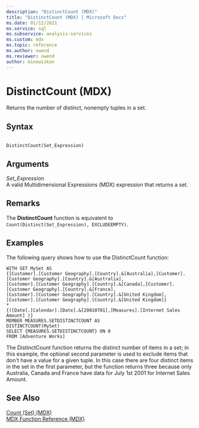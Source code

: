 ```yaml
---
description: "DistinctCount (MDX)"
title: "DistinctCount (MDX) | Microsoft Docs"
ms.date: 01/12/2021
ms.service: sql
ms.subservice: analysis-services
ms.custom: mdx
ms.topic: reference
ms.author: owend
ms.reviewer: owend
author: minewiskan
---
```

# DistinctCount (MDX)


  Returns the number of distinct, nonempty tuples in a set.  
  
## Syntax  
  
```  
  
DistinctCount(Set_Expression)  
```  
  
## Arguments  
 *Set_Expression*  
 A valid Multidimensional Expressions (MDX) expression that returns a set.  
  
## Remarks  
 The **DistinctCount** function is equivalent to `Count(Distinct(Set_Expression), EXCLUDEEMPTY)`.  
  
## Examples  
 The following query shows how to use the DistinctCount function:  
  
 ```mdx
WITH SET MySet AS  
 {[Customer].[Customer Geography].[Country].&[Australia],[Customer].[Customer Geography].[Country].&[Australia],
 [Customer].[Customer Geography].[Country].&[Canada],[Customer].[Customer Geography].[Country].&[France],  
 [Customer].[Customer Geography].[Country].&[United Kingdom],[Customer].[Customer Geography].[Country].&[United Kingdom]}  
 * 
 {([Date].[Calendar].[Date].&[20010701],[Measures].[Internet Sales Amount] )}   
 MEMBER MEASURES.SETDISTINCTCOUNT AS  
 DISTINCTCOUNT(MySet)  
 SELECT {MEASURES.SETDISTINCTCOUNT} ON 0 
 FROM [Adventure Works] 
 ```

The DistinctCount function returns the distinct number of items in a set; in this example, the optional second parameter is used to exclude items that don't have a value for a given tuple. In this case there are four distinct items in the set in the first parameter, but the function returns three because only Australia, Canada and France have data for July 1st 2001 for Internet Sales Amount.
 
## See Also  
 [Count &#40;Set&#41; &#40;MDX&#41;](../mdx/count-set-mdx.md)   
 [MDX Function Reference &#40;MDX&#41;](../mdx/mdx-function-reference-mdx.md)  
  
  
